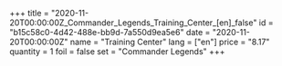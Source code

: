 +++
title = "2020-11-20T00:00:00Z_Commander_Legends_Training_Center_[en]_false"
id = "b15c58c0-4d42-488e-bb9d-7a550d9ea5e6"
date = "2020-11-20T00:00:00Z"
name = "Training Center"
lang = ["en"]
price = "8.17"
quantity = 1
foil = false
set = "Commander Legends"
+++
